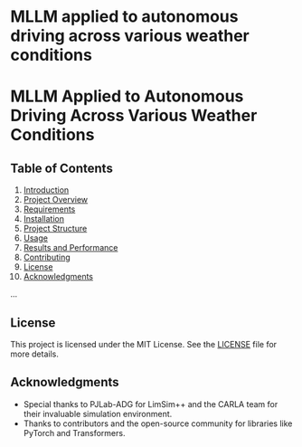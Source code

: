 # MLLM applied to autonomous driving across various weather conditions

# MLLM Applied to Autonomous Driving Across Various Weather Conditions

## Table of Contents
1. [Introduction](#introduction)
2. [Project Overview](#project-overview)
3. [Requirements](#requirements)
4. [Installation](#installation)
5. [Project Structure](#project-structure)
6. [Usage](#usage)
7. [Results and Performance](#results-and-performance)
8. [Contributing](#contributing)
9. [License](#license)
10. [Acknowledgments](#acknowledgments)

...

## License
This project is licensed under the MIT License. See the [LICENSE](LICENSE) file for more details.

## Acknowledgments
- Special thanks to PJLab-ADG for LimSim++ and the CARLA team for their invaluable simulation environment.
- Thanks to contributors and the open-source community for libraries like PyTorch and Transformers.


